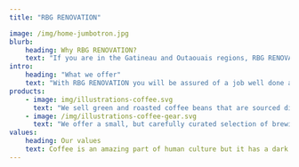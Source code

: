 ```yaml
---
title: "RBG RENOVATION"

image: /img/home-jumbotron.jpg
blurb:
    heading: Why RBG RENOVATION?
    text: "If you are in the Gatineau and Outaouais regions, RBG RENOVATION is ready to help with any exterior or interior project. As a general contractor, we can do all the work you need top to bottom. Feel at home the moment you walk in your door and make you proud of. RBG RENOVATION provides you with comfortable and stylish interior renovations. Do you want to transform your basement into a family room? Update your kitchen and/or bathroom? Or maybe have your flooring renovated? RBG RENOVATION will work with you to design a renovation plan that is right for you."
intro:
    heading: "What we offer"
    text: "With RBG RENOVATION you will be assured of a job well done at a fair price. Our renovation team will accompany you in all stages of your project, ensuring that the job meets your satisfaction. Your satisfaction is our greatest reward"
products:
    - image: img/illustrations-coffee.svg
      text: "We sell green and roasted coffee beans that are sourced directly from independent farmers and farm cooperatives. We’re proud to offer a variety of coffee beans grown with great care for the environment and local communities. Check our post or contact us directly for current availability."
    - image: /img/illustrations-coffee-gear.svg
      text: "We offer a small, but carefully curated selection of brewing gear and tools for every taste and experience level. No matter if you roast your own beans or just bought your first french press, you’ll find a gadget to fall in love with in our shop."
values:
    heading: Our values
    text: Coffee is an amazing part of human culture but it has a dark side too – one of colonialism and mindless abuse of natural resources and human lives. We want to turn this around and return the coffee trade to the drink’s exhilarating, empowering and unifying nature.
---
```

